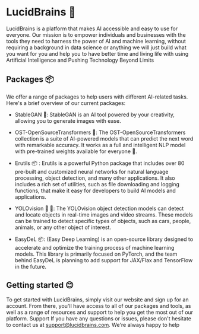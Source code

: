# LucidBrains 🧠


LucidBrains is a platform that makes AI accessible and easy to use for everyone. Our mission is to empower individuals and businesses with the tools they need to harness the power of AI and machine learning, without requiring a background in data science or anything we will just build what you want for you and help you to have better time and living life with using Artificial Intelligence and  Pushing Technology Beyond Limits

## Packages 📦
We offer a range of packages to help users with different AI-related tasks. Here's a brief overview of our current packages:
- StableGAN 🌃: StableGAN is an AI tool powered by your creativity, allowing you to generate images with ease.


- OST-OpenSourceTransformers 🚀:  The OST-OpenSourceTransformers collection is a suite of AI-powered models that can predict the next word with remarkable accuracy. It works as a full and intelligent NLP model with pre-trained weights available for everyone 🚀.


- Erutils 📦 : Erutils is a powerful Python package that includes over 80 pre-built and customized neural networks for natural language processing, object detection, and many other applications. It also includes a rich set of utilities, such as file downloading and logging functions, that make it easy for developers to build AI models and applications.


- YOLOvision  🚀 🚀: The YOLOvision object detection models can detect and locate objects in real-time images and video streams. These models can be trained to detect specific types of objects, such as cars, people, animals, or any other object of interest.


- EasyDeL 📦: (Easy Deep Learning) is an open-source library designed to accelerate and optimize the training process of machine learning models. This library is primarily focused on PyTorch, and the team behind EasyDeL is planning to add support for JAX/Flax and TensorFlow in the future. 

## Getting started 😊
To get started with LucidBrains, simply visit our website and sign up for an account. From there, you'll have access to all of our packages and tools, as well as a range of resources and support to help you get the most out of our platform.
Support
If you have any questions or issues, please don't hesitate to contact us at support@lucidbrains.com. We're always happy to help
